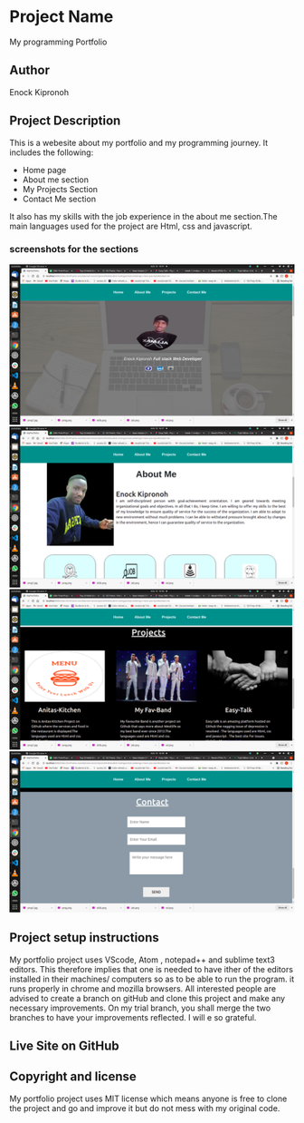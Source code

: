 # Project Name
My programming Portfolio
## Author
Enock Kipronoh
## Project Description
This is a webesite about my portfolio and my programming journey. It includes the following:
* Home page
* About me section
* My Projects Section
* Contact Me section

It also has my skills with the job experience in the about me section.The main languages used for the project are Html, css and javascript.
### screenshots for the sections
<img src="images/1.png">
<img src="images/2.png">
<img src="images/41.png">
<img src="images/3.png">

## Project setup instructions
My portfolio project uses VScode, Atom , notepad++ and sublime text3 editors. This therefore implies that one is needed to have ither of the editors installed in their machines/ computers so as to be able to run the program. it runs properly in chrome and mozilla browsers.
All interested people are advised to create a branch on gitHub and clone this project and make any necessary improvements. On my trial branch, you shall merge the two branches to have your improvements reflected. I will e so grateful.
## Live Site on GitHub

## Copyright and license
My portfolio project uses MIT license which means anyone is free to clone the project and go and improve it but do not mess with my original code.

